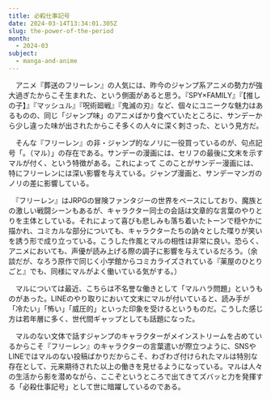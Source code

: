 ```yaml
---
title: 必殺仕事記号
date: 2024-03-14T13:34:01.305Z
slug: the-power-of-the-period
month:
  - 2024-03
subject:
  - manga-and-anime
---
```

　アニメ『葬送のフリーレン』の人気には、昨今のジャンプ系アニメの勢力が強大過ぎたからこそ生まれた、という側面があると思う。『SPY×FAMILY』『【推しの子】』『マッシュル』『呪術廻戦』『鬼滅の刃』など、個々にユニークな魅力はあるものの、同じ「ジャンプ味」のアニメばかり食べていたところに、サンデーから少し違った味が出されたからこそ多くの人々に深く刺さった、という見方だ。

　そんな『フリーレン』の非・ジャンプ的なノリに一役買っているのが、句点記号「。（マル）」の存在である。サンデーの漫画には、セリフの最後に文末を示すマルが付く、という特徴がある。これによって このことがサンデー漫画には、特にフリーレンには深い影響を与えている。ジャンプ漫画と、サンデーマンガのノリの差に影響している。

　『フリーレン』はJRPGの冒険ファンタジーの世界をベースにしており、魔族との激しい戦闘シーンもあるが、キャラクター同士の会話は文章的な言葉のやりとりを主体としている。それによって喜びも悲しみも落ち着いたトーンで穏やかに描かれ、コミカルな部分についても、キャラクターたちの訥々とした喋りが笑いを誘う形で成り立っている。こうした作風とマルの相性は非常に良い。恐らく、アニメにおいても、声優が読み上げる際の調子に影響を与えているだろう。（余談だが、なろう原作で同じく小学館からコミカライズされている『薬屋のひとりごと』でも、同様にマルがよく働いている気がする。）

　マルについては最近、こちらは不名誉な働きとして「マルハラ問題」というものがあった。LINEのやり取りにおいて文末にマルが付いていると、読み手が「冷たい」「怖い」「威圧的」といった印象を受けるというものだ。こうした感じ方は若年層に多く、世代間ギャップとしても話題になった。

　マルのない文体で話すジャンプのキャラクターがメインストリームを占めているからこそ『フリーレン』のキャラクターの言葉遣いが際立つように、SNSやLINEではマルのない投稿ばかりだからこそ、わざわざ付けられたマルは特別な存在として、元来期待された以上の働きを見せるようになっている。マルは人々の生活から影を潜めながら、ここぞというところで出てきてズバッと力を発揮する「必殺仕事記号」として世に暗躍しているのである。